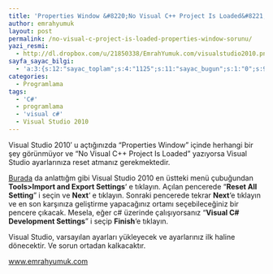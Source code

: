 ```yaml
---
title: 'Properties Window &#8220;No Visual C++ Project Is Loaded&#8221; Sorunu ve Çözümü'
author: emrahyumuk
layout: post
permalink: /no-visual-c-project-is-loaded-properties-window-sorunu/
yazi_resmi:
  - http://dl.dropbox.com/u/21850338/EmrahYumuk.com/visualstudio2010.png
sayfa_sayac_bilgi:
  - 'a:3:{s:12:"sayac_toplam";s:4:"1125";s:11:"sayac_bugun";s:1:"0";s:9:"son_okuma";s:10:"1364914331";}'
categories:
  - Programlama
tags:
  - 'C#'
  - programlama
  - 'visual c#'
  - Visual Studio 2010
---
```

Visual Studio 2010&#8242; u açtığınızda &#8220;Properties Window&#8221; içinde herhangi bir şey görünmüyor ve &#8220;No Visual C++ Project Is Loaded&#8221; yazıyorsa Visual Studio ayarlarınıza reset atmanız gerekmektedir.

[Burada][1] da anlattığm gibi Visual Studio 2010 en üstteki menü çubuğundan **Tools>Import and Export Settings**&#8216; e tıklayın. Açılan pencerede &#8220;**Reset All Setting**&#8221; i seçin ve **Next**&#8216; e tıklayın. Sonraki pencerede tekrar **Next**&#8216;e tıklayın ve en son karşınıza geliştirme yapacağınız ortamı seçebileceğiniz bir pencere çıkacak. Mesela, eğer c# üzerinde çalışıyorsanız &#8220;**Visual C# Development Settings**&#8221; i seçip **Finish**&#8216;e tıklayın.

<!--more-->

Visual Studio, varsayılan ayarları yükleyecek ve ayarlarınız ilk haline dönecektir. Ve sorun ortadan kalkacaktır.

www.emrahyumuk.com

 [1]: http://www.emrahyumuk.com/blog/visual-studio-ilk-ayarlara-geri-donme-reset-settings/